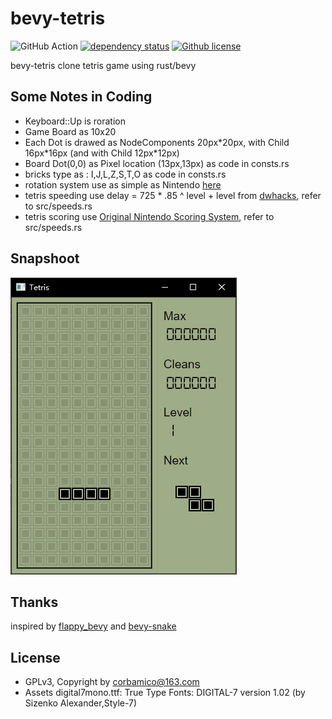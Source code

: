 # bevy-tetris

![GitHub Action](https://github.com/corbamico/bevy-tetris/workflows/Rust/badge.svg)
[![dependency status](https://deps.rs/repo/github/corbamico/bevy-tetris/status.svg)](https://deps.rs/repo/github/corbamico/bevy-tetris)
[![Github license](https://img.shields.io/github/license/corbamico/bevy-tetris.svg)](https://github.com/corbamico/bevy-tetris/blob/master/LICENSE)  

bevy-tetris clone tetris game using rust/bevy

## Some Notes in Coding

* Keyboard::Up is roration
* Game Board as 10x20
* Each Dot is drawed as NodeComponents 20px\*20px, with Child 16px\*16px (and with Child 12px\*12px)
* Board Dot(0,0) as Pixel location (13px,13px) as code in consts.rs
* bricks type as : I,J,L,Z,S,T,O as code in consts.rs
* rotation system use as simple as Nintendo [here](https://tetris.fandom.com/wiki/Nintendo_Rotation_System)
* tetris speeding use delay = 725 * .85 ^ level + level from [dwhacks](http://gist.github.com/dwhacks/8644250), refer to src/speeds.rs
* tetris scoring use [Original Nintendo Scoring System](https://tetris.fandom.com/wiki/Scoring), refer to src/speeds.rs

## Snapshoot

![screen](./docs/screen.png)

## Thanks

inspired by [flappy_bevy](https://github.com/TanTanDev/flappy_bevy) and [bevy-snake](https://mbuffett.com/posts/bevy-snake-tutorial/)

## License

* GPLv3, Copyright by corbamico@163.com
* Assets digital7mono.ttf: True Type Fonts: DIGITAL-7 version 1.02 (by Sizenko Alexander,Style-7)
